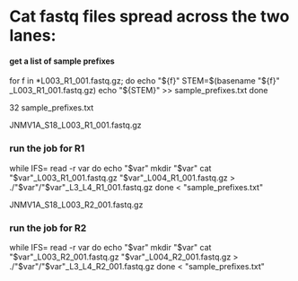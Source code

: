 # Cat fastq files spread across the two lanes:

#### get a list of sample prefixes
for f in *L003_R1_001.fastq.gz; do
    echo "${f}"
    STEM=$(basename "${f}" _L003_R1_001.fastq.gz)
    echo "${STEM}" >> sample_prefixes.txt
done

32 sample_prefixes.txt

JNMV1A_S18_L003_R1_001.fastq.gz

### run the job for R1
while IFS= read -r var
do
    echo "$var"
    mkdir "$var"
    cat "$var"_L003_R1_001.fastq.gz "$var"_L004_R1_001.fastq.gz > ./"$var"/"$var"_L3_L4_R1_001.fastq.gz
done < "sample_prefixes.txt"

JNMV1A_S18_L003_R2_001.fastq.gz

### run the job for R2
while IFS= read -r var
do
    echo "$var"
    mkdir "$var"
    cat "$var"_L003_R2_001.fastq.gz "$var"_L004_R2_001.fastq.gz > ./"$var"/"$var"_L3_L4_R2_001.fastq.gz
done < "sample_prefixes.txt"

